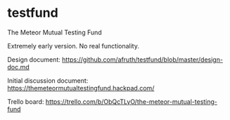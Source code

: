 testfund
========

The Meteor Mutual Testing Fund

Extremely early version. No real functionality. 

Design document: https://github.com/afruth/testfund/blob/master/design-doc.md

Initial discussion document: https://themeteormutualtestingfund.hackpad.com/

Trello board: https://trello.com/b/ObQcTLyO/the-meteor-mutual-testing-fund
